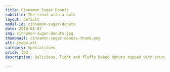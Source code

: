 ```yaml
---
title: Cinnamon Sugar Donuts
subtitle: The treat with a hole
layout: default
modal-id: cinnamon-sugar-donuts
date: 2018-01-07
img: cinnamon-sugar-donuts.jpg
thumbnail: cinnamon-sugar-donuts-thumb.png
alt: image-alt
category: Specialities
price: tbd
description: Delicious, light and fluffy baked donuts topped with crunchy cinnamon sugar.

---
```

